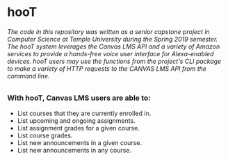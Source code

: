 # hooT

###### The code in this repository was written as a senior capstone project in Computer Science at Temple University during the Spring 2019 semester. The hooT system leverages the Canvas LMS API and a variety of Amazon services to provide a hands-free voice user interface for Alexa-enabled devices. hooT users may use the functions from the project's CLI package to make a variety of HTTP requests to the CANVAS LMS API from the command line.  


### With hooT, Canvas LMS users are able to:
* List courses that they are currently enrolled in.
* List upcoming and ongoing assignments.
* List assignment grades for a given course.
* List course grades.
* List new announcements in a given course.
* List new announcements in any course.